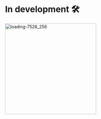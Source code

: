 # In development 🛠️

<img src="https://github.com/user-attachments/assets/f7753eca-c6bf-4b18-af07-0f722db2aa15" alt="loading-7528_256" width="300"/>
